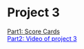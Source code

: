 # Project 3

<span style="color:blue">[Part1: Score Cards](Score_card.md)</span><br>
<a href="https://www.youtube.com/watch?v=cM_isNUoUXk" target="_blank" style="color:blue">Part2: Video of project 3</a><br>
